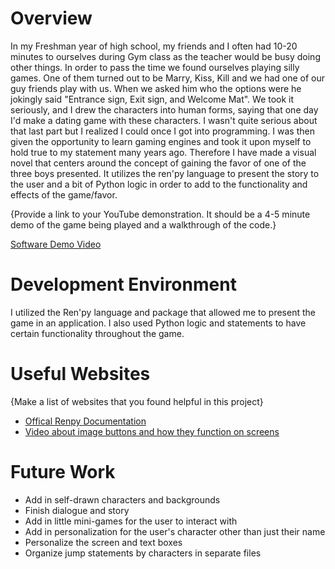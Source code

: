 # Overview

In my Freshman year of high school, my friends and I often had 10-20 minutes to ourselves during Gym class as the teacher would be busy doing other things. In order to pass the time we found ourselves playing silly games. One of them turned out to be Marry, Kiss, Kill and we had one of our guy friends play with us. When we asked him who the options were he jokingly said "Entrance sign, Exit sign, and Welcome Mat". We took it seriously, and I drew the characters into human forms, saying that one day I'd make a dating game with these characters. I wasn't quite serious about that last part but I realized I could once I got into programming. I was then given the opportunity to learn gaming engines and took it upon myself to hold true to my statement many years ago. Therefore I have made a visual novel that centers around the concept of gaining the favor of one of the three boys presented. It utilizes the ren'py language to present the story to the user and a bit of Python logic in order to add to the functionality and effects of the game/favor.

{Provide a link to your YouTube demonstration.  It should be a 4-5 minute demo of the game being played and a walkthrough of the code.}

[Software Demo Video](https://youtu.be/pP-5M9K5vz4![image](https://github.com/LeTrash/HELLOWORLD/assets/113535843/3c9c70b2-06f2-41a4-bf46-b600f08e752e)
)

# Development Environment

I utilized the Ren'py language and package that allowed me to present the game in an application. I also used Python logic and statements to have certain functionality throughout the game.

# Useful Websites

{Make a list of websites that you found helpful in this project}
* [Offical Renpy Documentation](https://www.renpy.org/doc/html/quickstart.html)
* [Video about image buttons and how they function on screens](https://www.youtube.com/watch?v=4O3uqLpvnKE)

# Future Work

* Add in self-drawn characters and backgrounds
* Finish dialogue and story
* Add in little mini-games for the user to interact with
* Add in personalization for the user's character other than just their name
* Personalize the screen and text boxes
* Organize jump statements by characters in separate files
